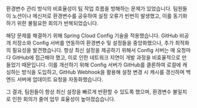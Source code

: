 환경변수 관리 방식의 비효율성이 팀 작업 흐름을 방해하는 문제가 있었습니다. 팀원들이 노션이나 메신저로 환경변수를 공유하여 설정 오류가 빈번히 발생했고, 이를 동기화하기 위한 불필요한 회의가 반복되었습니다. 

해당 문제를 해결하기 위해 Spring Cloud Config 기술을 적용했습니다. GitHub 비공개 저장소와 Config 서버를 연동하여 환경변수 및 설정들을 중앙화했으나, 추가 최적화의 필요성을 발견했습니다. 항상 최신 설정을 제공하기 위해서 Config 서버는 매 요청마다 GitHub에 접근해야 했고, 이로 인한 네트워크 지연이 개발 과정을 비효율적으로 만들었기 때문입니다. 이를 개선하기 위해 Config 서버가 GitHub를 클론하여 로컬에 캐싱하는 방식을 도입하고, GitHub Webhook을 활용해 설정 변경 시 캐시를 갱신하며 백엔드 서버에 업데이트 요청을 자동화했습니다. 

그 결과, 팀원들이 항상 최신 설정을 빠르게 반환할 수 있도록 했으며, 환경변수 불일치로 인한 회의가 줄어 업무 효율성이 높아졌습습니다.
